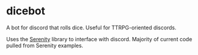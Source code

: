# dicebot
A bot for discord that rolls dice.  Useful for TTRPG-oriented discords.

Uses the [Serenity](https://github.com/zeyla/serenity) library to interface with discord.  Majority of current code pulled from Serenity examples.
